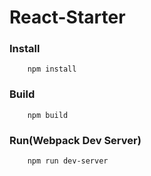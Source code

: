 # React-Starter

### Install
```
    npm install
```
### Build
```
    npm build
```
### Run(Webpack Dev Server)
```
    npm run dev-server
```
